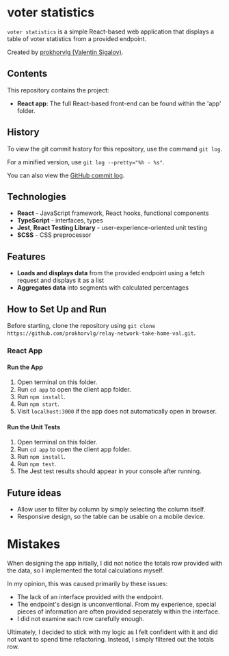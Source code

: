 # voter statistics
`voter statistics` is a simple React-based web application that displays a table of voter statistics from a provided endpoint.

Created by [prokhorvlg (Valentin Sigalov)](https://github.com/prokhorvlg).

## Contents

This repository contains the project:
* **React app**: The full React-based front-end can be found within the 'app' folder.

## History

To view the git commit history for this repository, use the command `git log`.

For a minified version, use `git log --pretty="%h - %s"`.

You can also view the [GitHub commit log](https://github.com/prokhorvlg/relay-network-take-home-val/commits/main).

## Technologies

* **React** - JavaScript framework, React hooks, functional components
* **TypeScript** - interfaces, types
* **Jest**, **React Testing Library** - user-experience-oriented unit testing
* **SCSS** - CSS preprocessor

## Features

* **Loads and displays data** from the provided endpoint using a fetch request and displays it as a list
* **Aggregates data** into segments with calculated percentages

## How to Set Up and Run

Before starting, clone the repository using `git clone https://github.com/prokhorvlg/relay-network-take-home-val.git`.

### React App

#### Run the App

1. Open terminal on this folder.
2. Run `cd app` to open the client app folder.
3. Run `npm install`.
4. Run `npm start`.
5. Visit `localhost:3000` if the app does not automatically open in browser.

#### Run the Unit Tests

1. Open terminal on this folder.
2. Run `cd app` to open the client app folder.
3. Run `npm install`.
4. Run `npm test`.
5. The Jest test results should appear in your console after running.

## Future ideas
* Allow user to filter by column by simply selecting the column itself.
* Responsive design, so the table can be usable on a mobile device.

# Mistakes

When designing the app initially, I did not notice the totals row provided with the data, so I implemented the total calculations myself. 

In my opinion, this was caused primarily by these issues:

* The lack of an interface provided with the endpoint.
* The endpoint's design is unconventional. From my experience, special pieces of information are often provided seperately within the interface.
* I did not examine each row carefully enough.

Ultimately, I decided to stick with my logic as I felt confident with it and did not want to spend time refactoring. Instead, I simply filtered out the totals row.